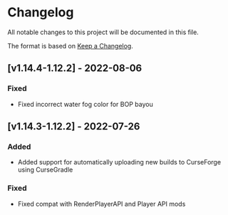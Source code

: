 # Changelog
All notable changes to this project will be documented in this file.

The format is based on [Keep a Changelog].

## [v1.14.4-1.12.2] - 2022-08-06
### Fixed
- Fixed incorrect water fog color for BOP bayou

## [v1.14.3-1.12.2] - 2022-07-26
### Added
- Added support for automatically uploading new builds to CurseForge using CurseGradle
### Fixed
- Fixed compat with RenderPlayerAPI and Player API mods

[Keep a Changelog]: https://keepachangelog.com/en/1.0.0/
